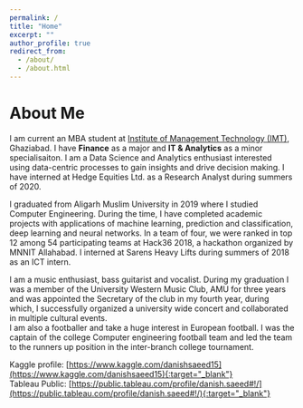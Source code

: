 ```yaml
---
permalink: /
title: "Home"
excerpt: ""
author_profile: true
redirect_from: 
  - /about/
  - /about.html
---
```

<style>
header {display: none;}
.page__title {display: none;}
</style>

# About Me

I am current an MBA student at [Institute of Management Technology (IMT)](https://www.imt.edu/), Ghaziabad. I have **Finance** as a major and **IT & Analytics** as a minor specialisaiton. I am a Data Science and Analytics enthusiast interested using data-centric processes to gain insights and drive decision making. I have interned at Hedge Equities Ltd. as a Research Analyst during summers of 2020.

I graduated from Aligarh Muslim University in 2019 where I studied Computer Engineering. During the time, I have completed academic projects with applications of machine learning, prediction and classification, deep learning and neural networks. In a team of four, we were ranked in top 12 among 54 participating teams at Hack36 2018, a hackathon organized by MNNIT Allahabad. I interned at Sarens Heavy Lifts during summers of 2018 as an ICT intern.

I am a music enthusiast, bass guitarist and vocalist. During my graduation I was a member of the University Western Music Club, AMU for three years and was appointed the Secretary of the club in my fourth year, during which, I successfully organized a university wide concert and collaborated in multiple cultural events.<br/>
I am also a footballer and take a huge interest in European football. I was the captain of the college Computer engineering football team and led the team to the runners up position in the inter-branch college tournament.

Kaggle profile: [https://www.kaggle.com/danishsaeed15](https://www.kaggle.com/danishsaeed15){:target="_blank"} <br/>
Tableau Public: [https://public.tableau.com/profile/danish.saeed#!/](https://public.tableau.com/profile/danish.saeed#!/){:target="_blank"}